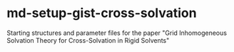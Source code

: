 # md-setup-gist-cross-solvation
Starting structures and parameter files for the paper "Grid Inhomogeneous Solvation Theory for Cross-Solvation in Rigid Solvents"
